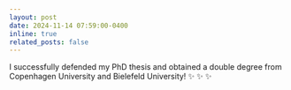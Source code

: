 ```yaml
---
layout: post
date: 2024-11-14 07:59:00-0400
inline: true
related_posts: false
---
```


I successfully defended my PhD thesis and obtained a double degree from Copenhagen University and Bielefeld University! :sparkles: :sparkles: :sparkles:
